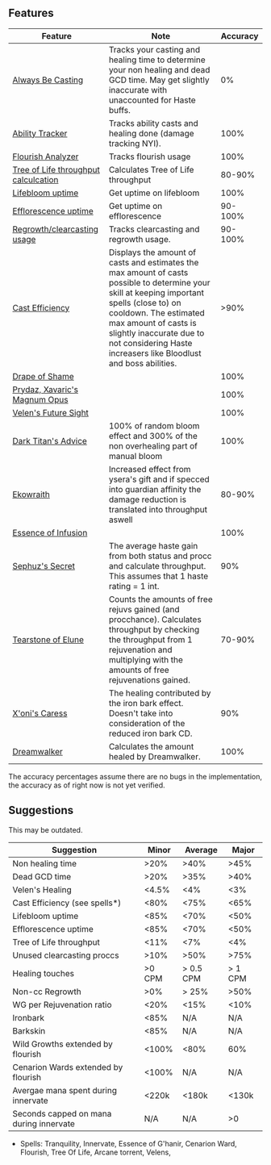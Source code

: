 ## Features
| Feature | Note | Accuracy |
| --- | --- | --- |
| [Always Be Casting](https://github.com/buimichael/RestoDruidAnalyzer/blob/master/src/Main/Parser/Modules/Features/AlwaysBeCasting.js) | Tracks your casting and healing time to determine your non healing and dead GCD time. May get slightly inaccurate with unaccounted for Haste buffs. | 0% |
| [Ability Tracker](https://github.com/buimichael/RestoDruidAnalyzer/blob/master/src/Main/Parser/Modules/Core/AbilityTracker.js) | Tracks ability casts and healing done (damage tracking NYI). | 100% |
| [Flourish Analyzer](https://github.com/buimichael/RestoDruidAnalyzer/blob/master/src/Main/Parser/Modules/Features/Flourish.js) | Tracks flourish usage | 100% |
| [Tree of Life throughput calculcation](https://github.com/buimichael/RestoDruidAnalyzer/blob/master/src/Main/Parser/Modules/Features/TreeOfLife.js) | Calculates Tree of Life throughput | 80-90% |
| [Lifebloom uptime](https://github.com/buimichael/RestoDruidAnalyzer/blob/master/src/Main/Parser/Modules/Features/Lifebloom.js) | Get uptime on lifebloom | 100% |
| [Efflorescence uptime](https://github.com/buimichael/RestoDruidAnalyzer/blob/master/src/Main/Parser/Modules/Features/Efflorescence.js) | Get uptime on efflorescence | 90-100% |
| [Regrowth/clearcasting usage](https://github.com/buimichael/RestoDruidAnalyzer/blob/master/src/Main/Parser/Modules/Features/Clearcasting.js) | Tracks clearcasting and regrowth usage. | 90-100% |
| [Cast Efficiency](https://github.com/buimichael/RestoDruidAnalyzer/blob/master/src/Main/CastEfficiency.js) | Displays the amount of casts and estimates the max amount of casts possible to determine your skill at keeping important spells (close to) on cooldown. The estimated max amount of casts is slightly inaccurate due to not considering Haste increasers like Bloodlust and boss abilities. | >90% |
| [Drape of Shame](https://github.com/buimichael/RestoDruidAnalyzer/blob/master/src/Main/Parser/Modules/Legendaries/DrapeOfShame.js) |  | 100%|
| [Prydaz, Xavaric's Magnum Opus](https://github.com/buimichael/RestoDruidAnalyzer/blob/master/src/Main/Parser/Modules/Legendaries/Prydaz.js) | | 100% |
| [Velen's Future Sight](https://github.com/buimichael/RestoDruidAnalyzer/blob/master/src/Main/Parser/Modules/Legendaries/Velens.js) | | 100% |
| [Dark Titan's Advice](https://github.com/buimichael/RestoDruidAnalyzer/blob/master/src/Main/Parser/Modules/Legendaries/Velens.js) | 100% of random bloom effect and 300% of the non overhealing part of manual bloom| 100% |
| [Ekowraith](https://github.com/buimichael/RestoDruidAnalyzer/blob/master/src/Main/Parser/Modules/Legendaries/Velens.js) | Increased effect from ysera's gift and if specced into guardian affinity the damage reduction is translated into throughput aswell | 80-90% |
| [Essence of Infusion](https://github.com/buimichael/RestoDruidAnalyzer/blob/master/src/Main/Parser/Modules/Legendaries/Velens.js) | | 100% |
| [Sephuz's Secret](https://github.com/buimichael/RestoDruidAnalyzer/blob/master/src/Main/Parser/Modules/Legendaries/Velens.js) | The average haste gain from both status and procc and calculate throughput. This assumes that 1 haste rating = 1 int.| 90% |
| [Tearstone of Elune](https://github.com/buimichael/RestoDruidAnalyzer/blob/master/src/Main/Parser/Modules/Legendaries/Velens.js) | Counts the amounts of free rejuvs gained (and procchance). Calculates throughput by checking the throughput from 1 rejuvenation and multiplying with the amounts of free rejuvenations gained. | 70-90% |
| [X'oni's Caress](https://github.com/buimichael/RestoDruidAnalyzer/blob/master/src/Main/Parser/Modules/Legendaries/Velens.js) | The healing contributed by the iron bark effect. Doesn't take into consideration of the reduced iron bark CD. | 90% |
| [Dreamwalker](https://github.com/MartijnHols/WoWAnalyzer/tree/master/src/Parser/RestoDruid/Modules/Features/Dreamwalker.js) | Calculates the amount healed by Dreamwalker. | 100% |
The accuracy percentages assume there are no bugs in the implementation, the accuracy as of right now is not yet verified.
## Suggestions

This may be outdated.

| Suggestion | Minor | Average | Major |
| --- | --- | --- | --- |
| Non healing time | >20% | >40% | >45% |
| Dead GCD time | >20% | >35% | >40% |
| Velen's Healing | <4.5% | <4% | <3% |
| Cast Efficiency (see spells*) | <80% | <75% | <65% |
| Lifebloom uptime | <85% | <70% | <50% |
| Efflorescence uptime | <85% | <70% | <50% |
| Tree of Life throughput | <11% | <7% | <4% |
| Unused clearcasting proccs | >10% | >50% | >75% |
| Healing touches | >0 CPM | > 0.5 CPM | > 1 CPM |
| Non-cc Regrowth | >0% | > 25% | >50% |
| WG per Rejuvenation ratio | <20% | <15% | <10% |
| Ironbark | <85% | N/A | N/A |
| Barkskin | <85% | N/A | N/A |
| Wild Growths extended by flourish | <100% | <80% | 60% |
| Cenarion Wards extended by flourish | <100% | N/A | N/A |
| Avergae mana spent during innervate | <220k | <180k | <130k |
| Seconds capped on mana during innervate | N/A | N/A | >0 |

* Spells: Tranquility, Innervate, Essence of G'hanir, Cenarion Ward, Flourish, Tree Of Life, Arcane torrent, Velens, 
